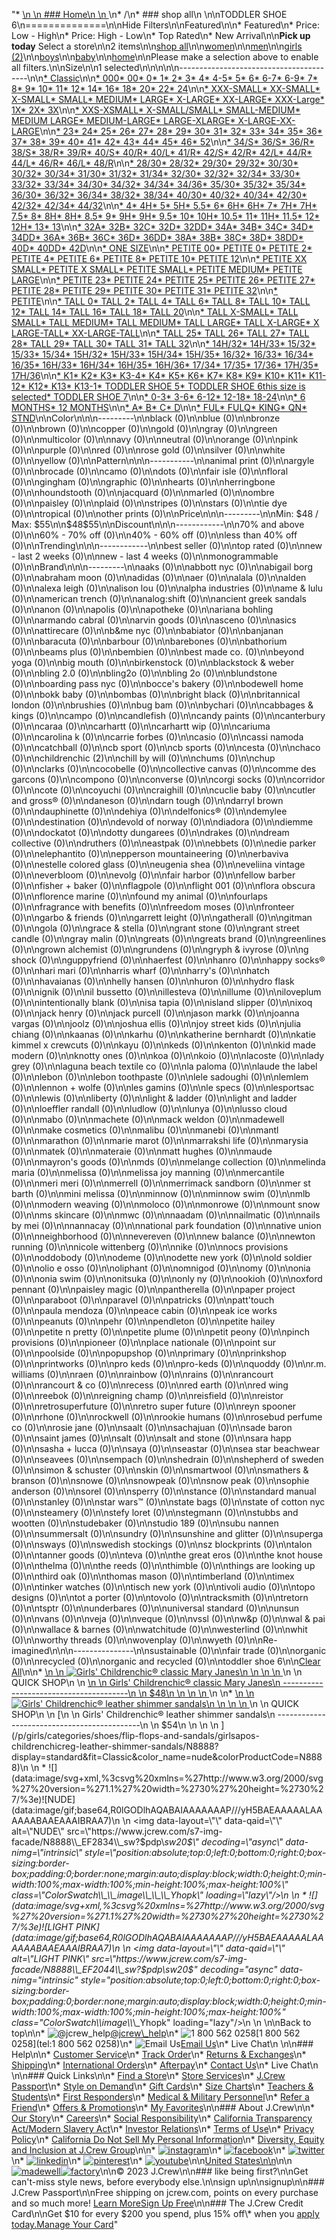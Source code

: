 "*   [\n    \n    ### Home\n    \n    ](/)\n*   /\n*   ### shop all\n    \n\nTODDLER SHOE 6\n==============\n\nHide Filters\n\nFeatured\n\n*   Featured\n*   Price: Low - High\n*   Price: High - Low\n*   Top Rated\n*   New Arrival\n\n**Pick up today** Select a store\n\n2 items\n\n[shop all](/all/?crawl=no)\n\n[women](/all/womens?crawl=no)\n\n[men](/all/mens?crawl=no)\n\n[girls (2)](/all/girls?crawl=no)\n\n[boys](/all/boys?crawl=no)\n\n[baby](/all/baby?crawl=no)\n\n[home](/all/home?crawl=no)\n\nPlease make a selection above to enable all filters.\n\nSize\n\n1 selected[](/all/?crawl=no)\n\n\n\n\n----------------------------------------\n\n[*   Classic](/all/?crawl=no&fit=Classic&size=TODDLER%20SHOE%206)\n\n[*   000](/all/?crawl=no&size=000,TODDLER%20SHOE%206)[*   00](/all/?crawl=no&size=00,TODDLER%20SHOE%206)[*   0](/all/?crawl=no&size=0,TODDLER%20SHOE%206)[*   1](/all/?crawl=no&size=1,TODDLER%20SHOE%206)[*   2](/all/?crawl=no&size=2,TODDLER%20SHOE%206)[*   3](/all/?crawl=no&size=3,TODDLER%20SHOE%206)[*   4](/all/?crawl=no&size=4,TODDLER%20SHOE%206)[*   4-5](/all/?crawl=no&size=4-5,TODDLER%20SHOE%206)[*   5](/all/?crawl=no&size=5,TODDLER%20SHOE%206)[*   6](/all/?crawl=no&size=6,TODDLER%20SHOE%206)[*   6-7](/all/?crawl=no&size=6-7,TODDLER%20SHOE%206)[*   6-9](/all/?crawl=no&size=6-9,TODDLER%20SHOE%206)[*   7](/all/?crawl=no&size=7,TODDLER%20SHOE%206)[*   8](/all/?crawl=no&size=8,TODDLER%20SHOE%206)[*   9](/all/?crawl=no&size=9,TODDLER%20SHOE%206)[*   10](/all/?crawl=no&size=10,TODDLER%20SHOE%206)[*   11](/all/?crawl=no&size=11,TODDLER%20SHOE%206)[*   12](/all/?crawl=no&size=12,TODDLER%20SHOE%206)[*   14](/all/?crawl=no&size=14,TODDLER%20SHOE%206)[*   16](/all/?crawl=no&size=16,TODDLER%20SHOE%206)[*   18](/all/?crawl=no&size=18,TODDLER%20SHOE%206)[*   20](/all/?crawl=no&size=20,TODDLER%20SHOE%206)[*   22](/all/?crawl=no&size=22,TODDLER%20SHOE%206)[*   24](/all/?crawl=no&size=24,TODDLER%20SHOE%206)\n\n[*   XXX-SMALL](/all/?crawl=no&size=TODDLER%20SHOE%206,XXX-SMALL)[*   XX-SMALL](/all/?crawl=no&size=TODDLER%20SHOE%206,XX-SMALL)[*   X-SMALL](/all/?crawl=no&size=TODDLER%20SHOE%206,X-SMALL)[*   SMALL](/all/?crawl=no&size=SMALL,TODDLER%20SHOE%206)[*   MEDIUM](/all/?crawl=no&size=MEDIUM,TODDLER%20SHOE%206)[*   LARGE](/all/?crawl=no&size=LARGE,TODDLER%20SHOE%206)[*   X-LARGE](/all/?crawl=no&size=TODDLER%20SHOE%206,X-LARGE)[*   XX-LARGE](/all/?crawl=no&size=TODDLER%20SHOE%206,XX-LARGE)[*   XXX-Large](/all/?crawl=no&size=TODDLER%20SHOE%206,XXXL)[*   1X](/all/?crawl=no&size=1X,TODDLER%20SHOE%206)[*   2X](/all/?crawl=no&size=2X,TODDLER%20SHOE%206)[*   3X](/all/?crawl=no&size=3X,TODDLER%20SHOE%206)\n\n[*   XXS-XSMALL](/all/?crawl=no&size=TODDLER%20SHOE%206,XXS-XSMALL)[*   X-SMALL/SMALL](/all/?crawl=no&size=TODDLER%20SHOE%206,X-SMALL%2FSMALL)[*   SMALL-MEDIUM](/all/?crawl=no&size=SMALL-MEDIUM,TODDLER%20SHOE%206)[*   MEDIUM LARGE](/all/?crawl=no&size=MEDIUM%20LARGE,TODDLER%20SHOE%206)[*   MEDIUM-LARGE](/all/?crawl=no&size=MEDIUM-LARGE,TODDLER%20SHOE%206)[*   LARGE-XLARGE](/all/?crawl=no&size=LARGE-XLARGE,TODDLER%20SHOE%206)[*   X-LARGE-XX-LARGE](/all/?crawl=no&size=TODDLER%20SHOE%206,X-LARGE-XX-LARGE)\n\n[*   23](/all/?crawl=no&size=23,TODDLER%20SHOE%206)[*   24](/all/?crawl=no&size=24G,TODDLER%20SHOE%206)[*   25](/all/?crawl=no&size=25,TODDLER%20SHOE%206)[*   26](/all/?crawl=no&size=26,TODDLER%20SHOE%206)[*   27](/all/?crawl=no&size=27,TODDLER%20SHOE%206)[*   28](/all/?crawl=no&size=28,TODDLER%20SHOE%206)[*   29](/all/?crawl=no&size=29,TODDLER%20SHOE%206)[*   30](/all/?crawl=no&size=30,TODDLER%20SHOE%206)[*   31](/all/?crawl=no&size=31,TODDLER%20SHOE%206)[*   32](/all/?crawl=no&size=32,TODDLER%20SHOE%206)[*   33](/all/?crawl=no&size=33,TODDLER%20SHOE%206)[*   34](/all/?crawl=no&size=34,TODDLER%20SHOE%206)[*   35](/all/?crawl=no&size=35,TODDLER%20SHOE%206)[*   36](/all/?crawl=no&size=36,TODDLER%20SHOE%206)[*   37](/all/?crawl=no&size=37,TODDLER%20SHOE%206)[*   38](/all/?crawl=no&size=38,TODDLER%20SHOE%206)[*   39](/all/?crawl=no&size=39,TODDLER%20SHOE%206)[*   40](/all/?crawl=no&size=40,TODDLER%20SHOE%206)[*   41](/all/?crawl=no&size=41,TODDLER%20SHOE%206)[*   42](/all/?crawl=no&size=42,TODDLER%20SHOE%206)[*   43](/all/?crawl=no&size=43,TODDLER%20SHOE%206)[*   44](/all/?crawl=no&size=44,TODDLER%20SHOE%206)[*   45](/all/?crawl=no&size=45,TODDLER%20SHOE%206)[*   46](/all/?crawl=no&size=46,TODDLER%20SHOE%206)[*   52](/all/?crawl=no&size=52,TODDLER%20SHOE%206)\n\n[*   34/S](/all/?crawl=no&size=34%2FS,TODDLER%20SHOE%206)[*   36/S](/all/?crawl=no&size=36%2FS,TODDLER%20SHOE%206)[*   36/R](/all/?crawl=no&size=36%2FR,TODDLER%20SHOE%206)[*   38/S](/all/?crawl=no&size=38%2FS,TODDLER%20SHOE%206)[*   38/R](/all/?crawl=no&size=38%2FR,TODDLER%20SHOE%206)[*   39/R](/all/?crawl=no&size=39%2FR,TODDLER%20SHOE%206)[*   40/S](/all/?crawl=no&size=40%2FS,TODDLER%20SHOE%206)[*   40/R](/all/?crawl=no&size=40%2FR,TODDLER%20SHOE%206)[*   40/L](/all/?crawl=no&size=40%2FL,TODDLER%20SHOE%206)[*   41/R](/all/?crawl=no&size=41%2FR,TODDLER%20SHOE%206)[*   42/S](/all/?crawl=no&size=42%2FS,TODDLER%20SHOE%206)[*   42/R](/all/?crawl=no&size=42%2FR,TODDLER%20SHOE%206)[*   42/L](/all/?crawl=no&size=42%2FL,TODDLER%20SHOE%206)[*   44/R](/all/?crawl=no&size=44%2FR,TODDLER%20SHOE%206)[*   44/L](/all/?crawl=no&size=44%2FL,TODDLER%20SHOE%206)[*   46/R](/all/?crawl=no&size=46%2FR,TODDLER%20SHOE%206)[*   46/L](/all/?crawl=no&size=46%2FL,TODDLER%20SHOE%206)[*   48/R](/all/?crawl=no&size=48%2FR,TODDLER%20SHOE%206)\n\n[*   28/30](/all/?crawl=no&size=28%2F30,TODDLER%20SHOE%206)[*   28/32](/all/?crawl=no&size=28%2F32,TODDLER%20SHOE%206)[*   29/30](/all/?crawl=no&size=29%2F30,TODDLER%20SHOE%206)[*   29/32](/all/?crawl=no&size=29%2F32,TODDLER%20SHOE%206)[*   30/30](/all/?crawl=no&size=30%2F30,TODDLER%20SHOE%206)[*   30/32](/all/?crawl=no&size=30%2F32,TODDLER%20SHOE%206)[*   30/34](/all/?crawl=no&size=30%2F34,TODDLER%20SHOE%206)[*   31/30](/all/?crawl=no&size=31%2F30,TODDLER%20SHOE%206)[*   31/32](/all/?crawl=no&size=31%2F32,TODDLER%20SHOE%206)[*   31/34](/all/?crawl=no&size=31%2F34,TODDLER%20SHOE%206)[*   32/30](/all/?crawl=no&size=32%2F30,TODDLER%20SHOE%206)[*   32/32](/all/?crawl=no&size=32%2F32,TODDLER%20SHOE%206)[*   32/34](/all/?crawl=no&size=32%2F34,TODDLER%20SHOE%206)[*   33/30](/all/?crawl=no&size=33%2F30,TODDLER%20SHOE%206)[*   33/32](/all/?crawl=no&size=33%2F32,TODDLER%20SHOE%206)[*   33/34](/all/?crawl=no&size=33%2F34,TODDLER%20SHOE%206)[*   34/30](/all/?crawl=no&size=34%2F30,TODDLER%20SHOE%206)[*   34/32](/all/?crawl=no&size=34%2F32,TODDLER%20SHOE%206)[*   34/34](/all/?crawl=no&size=34%2F34,TODDLER%20SHOE%206)[*   34/36](/all/?crawl=no&size=34%2F36,TODDLER%20SHOE%206)[*   35/30](/all/?crawl=no&size=35%2F30,TODDLER%20SHOE%206)[*   35/32](/all/?crawl=no&size=35%2F32,TODDLER%20SHOE%206)[*   35/34](/all/?crawl=no&size=35%2F34,TODDLER%20SHOE%206)[*   36/30](/all/?crawl=no&size=36%2F30,TODDLER%20SHOE%206)[*   36/32](/all/?crawl=no&size=36%2F32,TODDLER%20SHOE%206)[*   36/34](/all/?crawl=no&size=36%2F34,TODDLER%20SHOE%206)[*   38/32](/all/?crawl=no&size=38%2F32,TODDLER%20SHOE%206)[*   38/34](/all/?crawl=no&size=38%2F34,TODDLER%20SHOE%206)[*   40/30](/all/?crawl=no&size=40%2F30,TODDLER%20SHOE%206)[*   40/32](/all/?crawl=no&size=40%2F32,TODDLER%20SHOE%206)[*   40/34](/all/?crawl=no&size=40%2F34,TODDLER%20SHOE%206)[*   42/30](/all/?crawl=no&size=42%2F30,TODDLER%20SHOE%206)[*   42/32](/all/?crawl=no&size=42%2F32,TODDLER%20SHOE%206)[*   42/34](/all/?crawl=no&size=42%2F34,TODDLER%20SHOE%206)[*   44/32](/all/?crawl=no&size=44%2F32,TODDLER%20SHOE%206)\n\n[*   4](/all/?crawl=no&size=4%20MEDIUM,TODDLER%20SHOE%206)[*   4H](/all/?crawl=no&size=4H%20MEDIUM,TODDLER%20SHOE%206)[*   5](/all/?crawl=no&size=5%20MEDIUM,TODDLER%20SHOE%206)[*   5H](/all/?crawl=no&size=5H%20MEDIUM,TODDLER%20SHOE%206)[*   5.5](/all/?crawl=no&size=5.5,TODDLER%20SHOE%206)[*   6](/all/?crawl=no&size=6%20MEDIUM,TODDLER%20SHOE%206)[*   6H](/all/?crawl=no&size=6H,TODDLER%20SHOE%206)[*   6H](/all/?crawl=no&size=6H%20MEDIUM,TODDLER%20SHOE%206)[*   7](/all/?crawl=no&size=7%20MEDIUM,TODDLER%20SHOE%206)[*   7H](/all/?crawl=no&size=7H%20MEDIUM,TODDLER%20SHOE%206)[*   7H](/all/?crawl=no&size=7H,TODDLER%20SHOE%206)[*   7.5](/all/?crawl=no&size=7.5,TODDLER%20SHOE%206)[*   8](/all/?crawl=no&size=8%20MEDIUM,TODDLER%20SHOE%206)[*   8H](/all/?crawl=no&size=8H%20MEDIUM,TODDLER%20SHOE%206)[*   8H](/all/?crawl=no&size=8H,TODDLER%20SHOE%206)[*   8.5](/all/?crawl=no&size=8.5,TODDLER%20SHOE%206)[*   9](/all/?crawl=no&size=9%20MEDIUM,TODDLER%20SHOE%206)[*   9H](/all/?crawl=no&size=9H%20MEDIUM,TODDLER%20SHOE%206)[*   9H](/all/?crawl=no&size=9H,TODDLER%20SHOE%206)[*   9.5](/all/?crawl=no&size=9.5,TODDLER%20SHOE%206)[*   10](/all/?crawl=no&size=10%20MEDIUM,TODDLER%20SHOE%206)[*   10H](/all/?crawl=no&size=10H%20MEDIUM,TODDLER%20SHOE%206)[*   10.5](/all/?crawl=no&size=10.5,TODDLER%20SHOE%206)[*   11](/all/?crawl=no&size=11%20MEDIUM,TODDLER%20SHOE%206)[*   11H](/all/?crawl=no&size=11H%20MEDIUM,TODDLER%20SHOE%206)[*   11.5](/all/?crawl=no&size=11.5,TODDLER%20SHOE%206)[*   12](/all/?crawl=no&size=12%20MEDIUM,TODDLER%20SHOE%206)[*   12H](/all/?crawl=no&size=12H%20MEDIUM,TODDLER%20SHOE%206)[*   13](/all/?crawl=no&size=13,TODDLER%20SHOE%206)[*   13](/all/?crawl=no&size=13%20MEDIUM,TODDLER%20SHOE%206)\n\n[*   32A](/all/?crawl=no&size=32A,TODDLER%20SHOE%206)[*   32B](/all/?crawl=no&size=32B,TODDLER%20SHOE%206)[*   32C](/all/?crawl=no&size=32C,TODDLER%20SHOE%206)[*   32D](/all/?crawl=no&size=32D,TODDLER%20SHOE%206)[*   32DD](/all/?crawl=no&size=32DD,TODDLER%20SHOE%206)[*   34A](/all/?crawl=no&size=34A,TODDLER%20SHOE%206)[*   34B](/all/?crawl=no&size=34B,TODDLER%20SHOE%206)[*   34C](/all/?crawl=no&size=34C,TODDLER%20SHOE%206)[*   34D](/all/?crawl=no&size=34D,TODDLER%20SHOE%206)[*   34DD](/all/?crawl=no&size=34DD,TODDLER%20SHOE%206)[*   36A](/all/?crawl=no&size=36A,TODDLER%20SHOE%206)[*   36B](/all/?crawl=no&size=36B,TODDLER%20SHOE%206)[*   36C](/all/?crawl=no&size=36C,TODDLER%20SHOE%206)[*   36D](/all/?crawl=no&size=36D,TODDLER%20SHOE%206)[*   36DD](/all/?crawl=no&size=36DD,TODDLER%20SHOE%206)[*   38A](/all/?crawl=no&size=38A,TODDLER%20SHOE%206)[*   38B](/all/?crawl=no&size=38B,TODDLER%20SHOE%206)[*   38C](/all/?crawl=no&size=38C,TODDLER%20SHOE%206)[*   38D](/all/?crawl=no&size=38D,TODDLER%20SHOE%206)[*   38DD](/all/?crawl=no&size=38DD,TODDLER%20SHOE%206)[*   40D](/all/?crawl=no&size=40D,TODDLER%20SHOE%206)[*   40DD](/all/?crawl=no&size=40DD,TODDLER%20SHOE%206)[*   42D](/all/?crawl=no&size=42D,TODDLER%20SHOE%206)\n\n[*   ONE SIZE](/all/?crawl=no&size=ONE%20SIZE,TODDLER%20SHOE%206)\n\n[*   PETITE 00](/all/?crawl=no&size=PETITE%2000,TODDLER%20SHOE%206)[*   PETITE 0](/all/?crawl=no&size=PETITE%200,TODDLER%20SHOE%206)[*   PETITE 2](/all/?crawl=no&size=PETITE%202,TODDLER%20SHOE%206)[*   PETITE 4](/all/?crawl=no&size=PETITE%204,TODDLER%20SHOE%206)[*   PETITE 6](/all/?crawl=no&size=PETITE%206,TODDLER%20SHOE%206)[*   PETITE 8](/all/?crawl=no&size=PETITE%208,TODDLER%20SHOE%206)[*   PETITE 10](/all/?crawl=no&size=PETITE%2010,TODDLER%20SHOE%206)[*   PETITE 12](/all/?crawl=no&size=PETITE%2012,TODDLER%20SHOE%206)\n\n[*   PETITE XX SMALL](/all/?crawl=no&size=PETITE%20XX%20SMALL,TODDLER%20SHOE%206)[*   PETITE X SMALL](/all/?crawl=no&size=PETITE%20X%20SMALL,TODDLER%20SHOE%206)[*   PETITE SMALL](/all/?crawl=no&size=PETITE%20SMALL,TODDLER%20SHOE%206)[*   PETITE MEDIUM](/all/?crawl=no&size=PETITE%20MEDIUM,TODDLER%20SHOE%206)[*   PETITE LARGE](/all/?crawl=no&size=PETITE%20LARGE,TODDLER%20SHOE%206)\n\n[*   PETITE 23](/all/?crawl=no&size=PETITE%2023,TODDLER%20SHOE%206)[*   PETITE 24](/all/?crawl=no&size=PETITE%2024,TODDLER%20SHOE%206)[*   PETITE 25](/all/?crawl=no&size=PETITE%2025,TODDLER%20SHOE%206)[*   PETITE 26](/all/?crawl=no&size=PETITE%2026,TODDLER%20SHOE%206)[*   PETITE 27](/all/?crawl=no&size=PETITE%2027,TODDLER%20SHOE%206)[*   PETITE 28](/all/?crawl=no&size=PETITE%2028,TODDLER%20SHOE%206)[*   PETITE 29](/all/?crawl=no&size=PETITE%2029,TODDLER%20SHOE%206)[*   PETITE 30](/all/?crawl=no&size=PETITE%2030,TODDLER%20SHOE%206)[*   PETITE 31](/all/?crawl=no&size=PETITE%2031,TODDLER%20SHOE%206)[*   PETITE 32](/all/?crawl=no&size=PETITE%2032,TODDLER%20SHOE%206)\n\n[*   PETITE](/all/?crawl=no&size=PETITE,TODDLER%20SHOE%206)\n\n[*   TALL 0](/all/?crawl=no&size=TALL%20SIZE%200,TODDLER%20SHOE%206)[*   TALL 2](/all/?crawl=no&size=TALL%202,TODDLER%20SHOE%206)[*   TALL 4](/all/?crawl=no&size=TALL%204,TODDLER%20SHOE%206)[*   TALL 6](/all/?crawl=no&size=TALL%206,TODDLER%20SHOE%206)[*   TALL 8](/all/?crawl=no&size=TALL%208,TODDLER%20SHOE%206)[*   TALL 10](/all/?crawl=no&size=TALL%2010,TODDLER%20SHOE%206)[*   TALL 12](/all/?crawl=no&size=TALL%2012,TODDLER%20SHOE%206)[*   TALL 14](/all/?crawl=no&size=TALL%2014,TODDLER%20SHOE%206)[*   TALL 16](/all/?crawl=no&size=TALL%2016,TODDLER%20SHOE%206)[*   TALL 18](/all/?crawl=no&size=TALL%2018,TODDLER%20SHOE%206)[*   TALL 20](/all/?crawl=no&size=TALL%2020,TODDLER%20SHOE%206)\n\n[*   TALL X-SMALL](/all/?crawl=no&size=TALL%20X-SMALL,TODDLER%20SHOE%206)[*   TALL SMALL](/all/?crawl=no&size=TALL%20SMALL,TODDLER%20SHOE%206)[*   TALL MEDIUM](/all/?crawl=no&size=TALL%20MEDIUM,TODDLER%20SHOE%206)[*   TALL MEDIUM](/all/?crawl=no&size=TALL%20SIZE%20MEDIUM,TODDLER%20SHOE%206)[*   TALL LARGE](/all/?crawl=no&size=TALL%20LARGE,TODDLER%20SHOE%206)[*   TALL X-LARGE](/all/?crawl=no&size=TALL%20X-LARGE,TODDLER%20SHOE%206)[*   X LARGE-TALL](/all/?crawl=no&size=TODDLER%20SHOE%206,X%20LARGE-TALL)[*   XX-LARGE-TALL](/all/?crawl=no&size=TODDLER%20SHOE%206,XX-LARGE-TALL)\n\n[*   TALL 25](/all/?crawl=no&size=TALL%2025,TODDLER%20SHOE%206)[*   TALL 26](/all/?crawl=no&size=TALL%2026,TODDLER%20SHOE%206)[*   TALL 27](/all/?crawl=no&size=TALL%2027,TODDLER%20SHOE%206)[*   TALL 28](/all/?crawl=no&size=TALL%2028,TODDLER%20SHOE%206)[*   TALL 29](/all/?crawl=no&size=TALL%2029,TODDLER%20SHOE%206)[*   TALL 30](/all/?crawl=no&size=TALL%2030,TODDLER%20SHOE%206)[*   TALL 31](/all/?crawl=no&size=TALL%2031,TODDLER%20SHOE%206)[*   TALL 32](/all/?crawl=no&size=TALL%2032,TODDLER%20SHOE%206)\n\n[*   14H/32](/all/?crawl=no&size=14H%2F32,TODDLER%20SHOE%206)[*   14H/33](/all/?crawl=no&size=14H%2F33,TODDLER%20SHOE%206)[*   15/32](/all/?crawl=no&size=15%2F32,TODDLER%20SHOE%206)[*   15/33](/all/?crawl=no&size=15%2F33,TODDLER%20SHOE%206)[*   15/34](/all/?crawl=no&size=15%2F34,TODDLER%20SHOE%206)[*   15H/32](/all/?crawl=no&size=15H%2F32,TODDLER%20SHOE%206)[*   15H/33](/all/?crawl=no&size=15H%2F33,TODDLER%20SHOE%206)[*   15H/34](/all/?crawl=no&size=15H%2F34,TODDLER%20SHOE%206)[*   15H/35](/all/?crawl=no&size=15H%2F35,TODDLER%20SHOE%206)[*   16/32](/all/?crawl=no&size=16%2F32,TODDLER%20SHOE%206)[*   16/33](/all/?crawl=no&size=16%2F33,TODDLER%20SHOE%206)[*   16/34](/all/?crawl=no&size=16%2F34,TODDLER%20SHOE%206)[*   16/35](/all/?crawl=no&size=16%2F35,TODDLER%20SHOE%206)[*   16H/33](/all/?crawl=no&size=16H%2F33,TODDLER%20SHOE%206)[*   16H/34](/all/?crawl=no&size=16H%2F34,TODDLER%20SHOE%206)[*   16H/35](/all/?crawl=no&size=16H%2F35,TODDLER%20SHOE%206)[*   16H/36](/all/?crawl=no&size=16H%2F36,TODDLER%20SHOE%206)[*   17/34](/all/?crawl=no&size=17%2F34,TODDLER%20SHOE%206)[*   17/35](/all/?crawl=no&size=17%2F35,TODDLER%20SHOE%206)[*   17/36](/all/?crawl=no&size=17%2F36,TODDLER%20SHOE%206)[*   17H/35](/all/?crawl=no&size=17H%2F35,TODDLER%20SHOE%206)[*   17H/36](/all/?crawl=no&size=17H%2F36,TODDLER%20SHOE%206)\n\n[*   K1](/all/?crawl=no&size=K1,TODDLER%20SHOE%206)[*   K2](/all/?crawl=no&size=K2,TODDLER%20SHOE%206)[*   K3](/all/?crawl=no&size=K3,TODDLER%20SHOE%206)[*   K3-4](/all/?crawl=no&size=K3-4,TODDLER%20SHOE%206)[*   K4](/all/?crawl=no&size=K4,TODDLER%20SHOE%206)[*   K5](/all/?crawl=no&size=K5,TODDLER%20SHOE%206)[*   K6](/all/?crawl=no&size=K6,TODDLER%20SHOE%206)[*   K7](/all/?crawl=no&size=K7,TODDLER%20SHOE%206)[*   K8](/all/?crawl=no&size=K8,TODDLER%20SHOE%206)[*   K9](/all/?crawl=no&size=K9,TODDLER%20SHOE%206)[*   K10](/all/?crawl=no&size=K10,TODDLER%20SHOE%206)[*   K11](/all/?crawl=no&size=K11,TODDLER%20SHOE%206)[*   K11-12](/all/?crawl=no&size=K11-12,TODDLER%20SHOE%206)[*   K12](/all/?crawl=no&size=K12,TODDLER%20SHOE%206)[*   K13](/all/?crawl=no&size=K13,TODDLER%20SHOE%206)[*   K13-1](/all/?crawl=no&size=K13-1,TODDLER%20SHOE%206)[*   TODDLER SHOE 5](/all/?crawl=no&size=TODDLER%20SHOE%205,TODDLER%20SHOE%206)[*   TODDLER SHOE 6this size is selected](/all/?crawl=no)[*   TODDLER SHOE 7](/all/?crawl=no&size=TODDLER%20SHOE%206,TODDLER%20SHOE%207)\n\n[*   0-3](/all/?crawl=no&size=0-3,TODDLER%20SHOE%206)[*   3-6](/all/?crawl=no&size=3-6,TODDLER%20SHOE%206)[*   6-12](/all/?crawl=no&size=6-12,TODDLER%20SHOE%206)[*   12-18](/all/?crawl=no&size=12-18,TODDLER%20SHOE%206)[*   18-24](/all/?crawl=no&size=18-24,TODDLER%20SHOE%206)\n\n[*   6 MONTHS](/all/?crawl=no&size=6%20MONTHS,TODDLER%20SHOE%206)[*   12 MONTHS](/all/?crawl=no&size=12%20MONTHS,TODDLER%20SHOE%206)\n\n[*   A](/all/?crawl=no&size=A,TODDLER%20SHOE%206)[*   B](/all/?crawl=no&size=B,TODDLER%20SHOE%206)[*   C](/all/?crawl=no&size=C,TODDLER%20SHOE%206)[*   D](/all/?crawl=no&size=D,TODDLER%20SHOE%206)\n\n[*   FUL](/all/?crawl=no&size=FUL,TODDLER%20SHOE%206)[*   FULQ](/all/?crawl=no&size=FULQ,TODDLER%20SHOE%206)[*   KING](/all/?crawl=no&size=KING,TODDLER%20SHOE%206)[*   QN](/all/?crawl=no&size=QN,TODDLER%20SHOE%206)[*   STND](/all/?crawl=no&size=STND,TODDLER%20SHOE%206)\n\nColor\n\n\n---------\n\nblack (0)\n\nblue (0)\n\nbronze (0)\n\nbrown (0)\n\ncopper (0)\n\ngold (0)\n\ngray (0)\n\ngreen (0)\n\nmulticolor (0)\n\nnavy (0)\n\nneutral (0)\n\norange (0)\n\npink (0)\n\npurple (0)\n\nred (0)\n\nrose gold (0)\n\nsilver (0)\n\nwhite (0)\n\nyellow (0)\n\nPattern\n\n\n-----------\n\nanimal print (0)\n\nargyle (0)\n\nbrocade (0)\n\ncamo (0)\n\ndots (0)\n\nfair isle (0)\n\nfloral (0)\n\ngingham (0)\n\ngraphic (0)\n\nhearts (0)\n\nherringbone (0)\n\nhoundstooth (0)\n\njacquard (0)\n\nmarled (0)\n\nombre (0)\n\npaisley (0)\n\nplaid (0)\n\nstripes (0)\n\nstars (0)\n\ntie dye (0)\n\ntropical (0)\n\nother prints (0)\n\nPrice\n\n\n---------\n\nMin: $48 / Max: $55\n\n$48$55\n\nDiscount\n\n\n------------\n\n70% and above (0)\n\n60% - 70% off (0)\n\n40% - 60% off (0)\n\nless than 40% off (0)\n\nTrending\n\n\n------------\n\nbest seller (0)\n\ntop rated (0)\n\nnew - last 2 weeks (0)\n\nnew - last 4 weeks (0)\n\nmonogrammable (0)\n\nBrand\n\n\n---------\n\naaks (0)\n\nabbott nyc (0)\n\nabigail borg (0)\n\nabraham moon (0)\n\nadidas (0)\n\naer (0)\n\nalala (0)\n\nalden (0)\n\nalexa leigh (0)\n\nalison lou (0)\n\nalpha industries (0)\n\name & lulu (0)\n\namerican trench (0)\n\nanalog:shift (0)\n\nancient greek sandals (0)\n\nanon (0)\n\napolis (0)\n\napotheke (0)\n\nariana bohling (0)\n\narmando cabral (0)\n\narvin goods (0)\n\nasceno (0)\n\nasics (0)\n\nattirecare (0)\n\nb&me nyc (0)\n\nbabiator (0)\n\nbanjanan (0)\n\nbaracuta (0)\n\nbarbour (0)\n\nbarebones (0)\n\nbathorium (0)\n\nbeams plus (0)\n\nbembien (0)\n\nbest made co. (0)\n\nbeyond yoga (0)\n\nbig mouth (0)\n\nbirkenstock (0)\n\nblackstock & weber (0)\n\nbling 2.0 (0)\n\nbling2o (0)\n\nbling 2o (0)\n\nblundstone (0)\n\nboarding pass nyc (0)\n\nbocce's bakery (0)\n\nbodewell home (0)\n\nbokk baby (0)\n\nbombas (0)\n\nbright black (0)\n\nbritannical london (0)\n\nbrushies (0)\n\nbug bam (0)\n\nbychari (0)\n\ncabbages & kings (0)\n\ncampo (0)\n\ncandlefish (0)\n\ncandy paints (0)\n\ncanterbury (0)\n\ncaraa (0)\n\ncarhartt (0)\n\ncarhartt wip (0)\n\ncariuma (0)\n\ncarolina k (0)\n\ncarrie forbes (0)\n\ncasio (0)\n\ncassi namoda (0)\n\ncatchball (0)\n\ncb sport (0)\n\ncb sports (0)\n\ncesta (0)\n\nchaco (0)\n\n[](/all/?brand=CHILDRENCHIC&crawl=no&size=TODDLER%20SHOE%206)childrenchic (2)\n\nchill by will (0)\n\nchums (0)\n\nchup (0)\n\nclarks (0)\n\ncocobelle (0)\n\ncollective canvas (0)\n\ncomme des garcons (0)\n\ncompono (0)\n\nconverse (0)\n\ncorgi socks (0)\n\ncorridor (0)\n\ncote (0)\n\ncoyuchi (0)\n\ncraighill (0)\n\ncuclie baby (0)\n\ncutler and gross® (0)\n\ndaneson (0)\n\ndarn tough (0)\n\ndarryl brown (0)\n\ndauphinette (0)\n\ndehiya (0)\n\ndelfonics® (0)\n\ndemylee (0)\n\ndestination (0)\n\ndevold of norway (0)\n\ndiadora (0)\n\ndiemme (0)\n\ndockatot (0)\n\ndotty dungarees (0)\n\ndrakes (0)\n\ndream collective (0)\n\ndruthers (0)\n\neastpak (0)\n\nebbets (0)\n\nedie parker (0)\n\nelephantito (0)\n\nepperson mountaineering (0)\n\nerbaviva (0)\n\nestelle colored glass (0)\n\neugenia shea (0)\n\neveliina vintage (0)\n\neverbloom (0)\n\nevolg (0)\n\nfair harbor (0)\n\nfellow barber (0)\n\nfisher + baker (0)\n\nflagpole (0)\n\nflight 001 (0)\n\nflora obscura (0)\n\nflorence marine (0)\n\nfound my animal (0)\n\nfourlaps (0)\n\nfragrance with benefits (0)\n\nfreedom moses (0)\n\nfronteer (0)\n\ngarbo & friends (0)\n\ngarrett leight (0)\n\ngatherall (0)\n\ngitman (0)\n\ngola (0)\n\ngrace & stella (0)\n\ngrant stone (0)\n\ngrant street candle (0)\n\ngray malin (0)\n\ngreats (0)\n\ngreats brand (0)\n\ngreenlines (0)\n\ngrown alchemist (0)\n\ngrundens (0)\n\ngryph & ivyrose (0)\n\ng shock (0)\n\nguppyfriend (0)\n\nhaerfest (0)\n\nhanro (0)\n\nhappy socks® (0)\n\nhari mari (0)\n\nharris wharf (0)\n\nharry's (0)\n\nhatch (0)\n\nhavaianas (0)\n\nhelly hansen (0)\n\nhuron (0)\n\nhydro flask (0)\n\nignik (0)\n\nil bussetto (0)\n\nillesteva (0)\n\nillume (0)\n\niloveplum (0)\n\nintentionally blank (0)\n\nisa tapia (0)\n\nisland slipper (0)\n\nixoq (0)\n\njack henry (0)\n\njack purcell (0)\n\njason markk (0)\n\njoanna vargas (0)\n\njoolz (0)\n\njoshua ellis (0)\n\njoy street kids (0)\n\njulia chiang (0)\n\nkaanas (0)\n\nkarhu (0)\n\nkatherine bernhardt (0)\n\nkatie kimmel x crewcuts (0)\n\nkayu (0)\n\nkeds (0)\n\nkenton (0)\n\nkid made modern (0)\n\nknotty ones (0)\n\nkoa (0)\n\nkoio (0)\n\nlacoste (0)\n\nlady grey (0)\n\nlaguna beach textile co (0)\n\nla paloma (0)\n\nlaude the label (0)\n\nlebon (0)\n\nlebon toothpaste (0)\n\nlele sadoughi (0)\n\nlemlem (0)\n\nlennon + wolfe (0)\n\nles gamins (0)\n\nle specs (0)\n\nlesportsac (0)\n\nlewis (0)\n\nliberty (0)\n\nlight & ladder (0)\n\nlight and ladder (0)\n\nloeffler randall (0)\n\nludlow (0)\n\nlunya (0)\n\nlusso cloud (0)\n\nmabo (0)\n\nmachete (0)\n\nmack weldon (0)\n\nmadewell (0)\n\nmake cosmetics (0)\n\nmalibu (0)\n\nmanebi (0)\n\nmantl (0)\n\nmarathon (0)\n\nmarie marot (0)\n\nmarrakshi life (0)\n\nmarysia (0)\n\nmatek (0)\n\nmateraie (0)\n\nmatt hughes (0)\n\nmaude (0)\n\nmayron's goods (0)\n\nmds (0)\n\nmelange collection (0)\n\nmelinda maria (0)\n\nmelissa (0)\n\nmelissa joy manning (0)\n\nmercantile (0)\n\nmeri meri (0)\n\nmerrell (0)\n\nmerrimack sandborn (0)\n\nmer st barth (0)\n\nmini melissa (0)\n\nminnow (0)\n\nminnow swim (0)\n\nmlb (0)\n\nmodern weaving (0)\n\nmoloco (0)\n\nmonrowe (0)\n\nmount snow (0)\n\nms skincare (0)\n\nmwc (0)\n\nnaadam (0)\n\nnailmatic (0)\n\nnails by mei (0)\n\nnannacay (0)\n\nnational park foundation (0)\n\nnative union (0)\n\nneighborhood (0)\n\nnevereven (0)\n\nnew balance (0)\n\nnewton running (0)\n\nnicole wittenberg (0)\n\nnike (0)\n\nnocs provisions (0)\n\noddobody (0)\n\nodeme (0)\n\nodette new york (0)\n\nold soldier (0)\n\nolio e osso (0)\n\noliphant (0)\n\nomnigod (0)\n\nomy (0)\n\nonia (0)\n\nonia swim (0)\n\nonitsuka (0)\n\nonly ny (0)\n\nookioh (0)\n\noxford pennant (0)\n\npaisley magic (0)\n\npantherella (0)\n\npaper project (0)\n\nparaboot (0)\n\nparavel (0)\n\npatricks (0)\n\npatt'touch (0)\n\npaula mendoza (0)\n\npeace cabin (0)\n\npeak ice works (0)\n\npeanuts (0)\n\npehr (0)\n\npendleton (0)\n\npetite hailey (0)\n\npetite n pretty (0)\n\npetite plume (0)\n\npetit peony (0)\n\npinch provisions (0)\n\npioneer (0)\n\nplace nationale (0)\n\npoint sur (0)\n\npoolside (0)\n\npopupshop (0)\n\nprimary (0)\n\nprinkshop (0)\n\nprintworks (0)\n\npro keds (0)\n\npro-keds (0)\n\nquoddy (0)\n\nr.m. williams (0)\n\nraen (0)\n\nrainbow (0)\n\nrains (0)\n\nrancourt (0)\n\nrancourt & co (0)\n\nrecess (0)\n\nred earth (0)\n\nred wing (0)\n\nreebok (0)\n\nreigning champ (0)\n\nreisfield (0)\n\nreistor (0)\n\nretrosuperfuture (0)\n\nretro super future (0)\n\nreyn spooner (0)\n\nrhone (0)\n\nrockwell (0)\n\nrookie humans (0)\n\nrosebud perfume co (0)\n\nrosie jane (0)\n\nsaalt (0)\n\nsachajuan (0)\n\nsade baron (0)\n\nsaint james (0)\n\nsalt (0)\n\nsalt and stone (0)\n\nsara happ (0)\n\nsasha + lucca (0)\n\nsaya (0)\n\nseastar (0)\n\nsea star beachwear (0)\n\nseavees (0)\n\nsempach (0)\n\nshedrain (0)\n\nshepherd of sweden (0)\n\nsimon & schuster (0)\n\nskin (0)\n\nsmartwool (0)\n\nsmathers & branson (0)\n\nsnowe (0)\n\nsnowpeak (0)\n\nsnow peak (0)\n\nsophie anderson (0)\n\nsorel (0)\n\nsperry (0)\n\nstance (0)\n\nstandard manual (0)\n\nstanley (0)\n\nstar wars™ (0)\n\nstate bags (0)\n\nstate of cotton nyc (0)\n\nsteamery (0)\n\nstefy loret (0)\n\nstegmann (0)\n\nstubbs and wootten (0)\n\nstudebaker (0)\n\nstudio 189 (0)\n\nsubu nannen (0)\n\nsummersalt (0)\n\nsundry (0)\n\nsunshine and glitter (0)\n\nsuperga (0)\n\nsways (0)\n\nswedish stockings (0)\n\nsz blockprints (0)\n\ntalon (0)\n\ntanner goods (0)\n\nteva (0)\n\nthe great eros (0)\n\nthe knot house (0)\n\nthelma (0)\n\nthe reeds (0)\n\nthimble (0)\n\nthings are looking up (0)\n\nthird oak (0)\n\nthomas mason (0)\n\ntimberland (0)\n\ntimex (0)\n\ntinker watches (0)\n\ntisch new york (0)\n\ntivoli audio (0)\n\ntopo designs (0)\n\ntot a porter (0)\n\ntovolo (0)\n\ntracksmith (0)\n\ntretorn (0)\n\ntsptr (0)\n\nunderbares (0)\n\nuniversal standard (0)\n\nunsun (0)\n\nvans (0)\n\nveja (0)\n\nveque (0)\n\nvssl (0)\n\nw&p (0)\n\nwal & pai (0)\n\nwallace & barnes (0)\n\nwatchitude (0)\n\nwesterlind (0)\n\nwhit (0)\n\nworthy threads (0)\n\nwovenplay (0)\n\nwyeth (0)\n\nRe-imagined\n\n\n---------------\n\nsustainable (0)\n\nfair trade (0)\n\norganic (0)\n\nrecycled (0)\n\norganic and recycled (0)\n\ntoddler shoe 6[](/all/?crawl=no)\n\n[Clear All](/all/?crawl=no)\n\n*   [\n    \n    ![ Girls&apos; Childrenchic&reg; classic Mary Janes](https://www.jcrew.com/s7-img-facade/N8887_BL0004?hei=640&crop=0,0,512,0)\n    \n    \n    \n    ](/p/girls/categories/shoes/ballet-flats-and-loafers/girlsapos-childrenchicreg-classic-mary-janes/N8887?display=standard&fit=Classic&color_name=navy&colorProductCode=N8887)\n    \n    QUICK SHOP\n    \n    [\n    \n    Girls' Childrenchic® classic Mary Janes\n    ---------------------------------------\n    \n    $48\n    \n    \n    \n    ](/p/girls/categories/shoes/ballet-flats-and-loafers/girlsapos-childrenchicreg-classic-mary-janes/N8887?display=standard&fit=Classic&color_name=navy&colorProductCode=N8887)\n    \n*   [\n    \n    ![ Girls&apos; Childrenchic&reg; leather shimmer sandals](https://www.jcrew.com/s7-img-facade/N8888_EF2834?hei=640&crop=0,0,512,0)\n    \n    \n    \n    ](/p/girls/categories/shoes/flip-flops-and-sandals/girlsapos-childrenchicreg-leather-shimmer-sandals/N8888?display=standard&fit=Classic&color_name=nude&colorProductCode=N8888)\n    \n    QUICK SHOP\n    \n    [\n    \n    Girls' Childrenchic® leather shimmer sandals\n    --------------------------------------------\n    \n    $54\n    \n    \n    \n    ](/p/girls/categories/shoes/flip-flops-and-sandals/girlsapos-childrenchicreg-leather-shimmer-sandals/N8888?display=standard&fit=Classic&color_name=nude&colorProductCode=N8888)\n    \n    *   ![](data:image/svg+xml,%3csvg%20xmlns=%27http://www.w3.org/2000/svg%27%20version=%271.1%27%20width=%2730%27%20height=%2730%27/%3e)![NUDE](data:image/gif;base64,R0lGODlhAQABAIAAAAAAAP///yH5BAEAAAAALAAAAAABAAEAAAIBRAA7)\n        \n        <img data-layout=\"\" data-qaid=\"\" alt=\"NUDE\" src=\"https://www.jcrew.com/s7-img-facade/N8888\\_EF2834\\_sw?$pdp\\_sw20$\" decoding=\"async\" data-nimg=\"intrinsic\" style=\"position:absolute;top:0;left:0;bottom:0;right:0;box-sizing:border-box;padding:0;border:none;margin:auto;display:block;width:0;height:0;min-width:100%;max-width:100%;min-height:100%;max-height:100%\" class=\"ColorSwatch\\_\\_image\\_\\_\\_Yhopk\" loading=\"lazy\"/>\n        \n    *   ![](data:image/svg+xml,%3csvg%20xmlns=%27http://www.w3.org/2000/svg%27%20version=%271.1%27%20width=%2730%27%20height=%2730%27/%3e)![LIGHT PINK](data:image/gif;base64,R0lGODlhAQABAIAAAAAAAP///yH5BAEAAAAALAAAAAABAAEAAAIBRAA7)\n        \n        <img data-layout=\"\" data-qaid=\"\" alt=\"LIGHT PINK\" src=\"https://www.jcrew.com/s7-img-facade/N8888\\_EF2044\\_sw?$pdp\\_sw20$\" decoding=\"async\" data-nimg=\"intrinsic\" style=\"position:absolute;top:0;left:0;bottom:0;right:0;box-sizing:border-box;padding:0;border:none;margin:auto;display:block;width:0;height:0;min-width:100%;max-width:100%;min-height:100%;max-height:100%\" class=\"ColorSwatch\\_\\_image\\_\\_\\_Yhopk\" loading=\"lazy\"/>\n        \n    \n\nBack to top\n\n*   ![@jcrew_help](/next-static/images/sidecar-modules/footer/twitter-2.svg)[@jcrew\\_help](https://twitter.com/jcrew_help)\n*   ![1 800 562 0258](/next-static/images/sidecar-modules/footer/phone-2.svg)[1 800 562 0258](tel:1 800 562 0258)\n*   ![Email Us](/next-static/images/sidecar-modules/footer/email.svg)[Email Us](mailto:help@jcrew.com)\n*   Live Chat\n    \n\n### Help\n\n*   [Customer Service](/help/customer-service)\n*   [Track Order](/help/order-status)\n*   [Returns & Exchanges](/help/returns-exchanges)\n*   [Shipping](/help/shipping-handling)\n*   [International Orders](/help/international-orders)\n*   [Afterpay](/afterpay-faq)\n*   [Contact Us](/help/contact-us)\n*   Live Chat\n    \n\n### Quick Links\n\n*   [Find a Store](https://stores.jcrew.com/search)\n*   [Store Services](/s/store-services)\n*   [J.Crew Passport](/s/rewards)\n*   [Style on Demand](/s/style-on-demand)\n*   [Gift Cards](/help/gift-card)\n*   [Size Charts](/r/size-charts)\n*   [Teachers & Students](/s/teacher-student-discount)\n*   [First Responders](/s/military-medical-first-responder-discount)\n*   [Medical & Military Personnel](/s/military-medical-first-responder-discount)\n*   [Refer a Friend](/share)\n*   [Offers & Promotions](/best-deals)\n*   [My Favorites](/favorites)\n\n### About J.Crew\n\n*   [Our Story](/s/aboutus)\n*   [Careers](https://jobs.jcrew.com)\n*   [Social Responsibility](/s/corporate-responsibility)\n*   [California Transparency Act/Modern Slavery Act](/s/CSR-california-transparency-act)\n*   [Investor Relations](https://investors.jcrew.com)\n*   [Terms of Use](/help/terms-of-use)\n*   [Privacy Policy](/help/privacy-policy)\n*   [California Do Not Sell My Personal Information](https://jcrew.clarip.com/dsr/create?brand=jcrew&type=3)\n*   [Diversity, Equity and Inclusion at J.Crew Group](/s/diversity-equity-inclusion)\n\n*   [![instagram](/next-static/images/sidecar-modules/footer/instagram-2.svg)](http://instagram.com/jcrew)\n*   [![facebook](/next-static/images/sidecar-modules/footer/facebook-2.svg)](https://www.facebook.com/jcrew)\n*   [![twitter](/next-static/images/sidecar-modules/footer/twitter-2.svg)](https://twitter.com/jcrew)\n*   [![linkedin](/next-static/images/sidecar-modules/footer/linkedin.svg)](https://www.linkedin.com/company/j-crew)\n*   [![pinterest](/next-static/images/sidecar-modules/footer/pinterest-2.svg)](http://pinterest.com/jcrew/)\n*   [![youtube](/next-static/images/sidecar-modules/footer/youtube-2.svg)](http://www.youtube.com/user/jcrewinsider)\n\n[United States\n\n](/r/context-chooser)\n\n[![madewell](/next-static/images/sidecar-modules/footer/madewell.svg)](https://www.madewell.com)[![factory](/next-static/images/sidecar-modules/navigation/jcrew-factory-logo-black.svg)](https://factory.jcrew.com)\n\n© 2023 J.Crew\n\n### like being first?\n\nGet can't-miss style news, before everybody else.\n\nsign up\n\nsignup\n\n### J.Crew Passport\n\nFree shipping on jcrew.com, points on every purchase and so much more! [Learn More](/s/rewards)[Sign Up Free](/?register=true)\n\n### The J.Crew Credit Card\n\nGet $10 for every $200 you spend, plus 15% off\\* when you [apply today.](/s/credit-card)[Manage Your Card](https://d.comenity.net/jcrew/)"